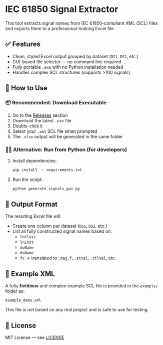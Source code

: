 # IEC 61850 Signal Extractor

This tool extracts signal names from IEC 61850-compliant XML (SCL) files and exports them to a professional-looking Excel file.

## ✅ Features

- Clean, styled Excel output grouped by dataset (`DS1`, `DS2`, etc.)
- GUI-based file selector — no command line required
- Fully portable `.exe` with no Python installation needed
- Handles complex SCL structures (supports >100 signals)

## 🚀 How to Use

### 📦 Recommended: Download Executable

1. Go to the [Releases](https://github.com/eledebar/IEC61850-SignalExtractor/releases) section
2. Download the latest `.exe` file
3. Double-click it
4. Select your `.xml` SCL file when prompted
5. The `.xlsx` output will be generated in the same folder

### 🧑‍💻 Alternative: Run from Python (for developers)

1. Install dependencies:
   ```bash
   pip install -r requirements.txt
   ```
2. Run the script:
   ```bash
   python generate_signals_gui.py
   ```

## 📝 Output Format

The resulting Excel file will:

- Create one column per dataset (`DS1`, `DS2`, etc.)
- List all fully constructed signal names based on:
  - `lnClass`
  - `lnInst`
  - `doName`
  - `daName`
  - `fc` → translated to `.mag.f`, `.stVal`, `.ctlVal`, etc.

## 📄 Example XML

A fully **fictitious** and complex example SCL file is provided in the `example/` folder as:

```
example_demo.xml
```

This file is not based on any real project and is safe to use for testing.

## 📜 License

MIT License — see [LICENSE](LICENSE)
